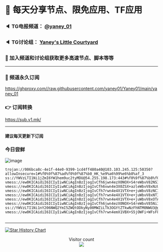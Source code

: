 # 🚀 每天分享节点、限免应用、TF应用
### 🔈 TG电报频道： [@yaney_01](https://t.me/yaney_01) 
### 🔈 TG讨论组： [Yaney's Little Courtyard](https://t.me/+caB8IkK7JvMzM2I1)
### 🔔 加入频道和讨论组获取更多高速节点、脚本等等  
***
### 🔗  频道永久订阅
   https://ghproxy.com//raw.githubusercontent.com/yaney01/Yaney01/main/yaney_01
### 👉  订阅转换
   https://sub.v1.mk/
***
#### 建议每天更新下订阅
### 今日尝鲜
![image](https://user-images.githubusercontent.com/53202722/235383909-25603e8d-7461-4796-a47d-01cc347aa60d.png)


```
trojan://006bca8c-4e1f-44e0-9399-1cd4ff480a40@103.103.245.125:50350?allowInsecure=1#%f0%9f%87%ad%f0%9f%87%b0_HK_%e9%a6%99%e6%b8%af_3
ss://YWVzLTI1Ni1jZmI6YW1hem9uc2tyMDU@54.255.198.173:443#%f0%9f%87%b8%f0%9f%87%ac_SG_%e6%96%b0%e5%8a%a0%e5%9d%a1_217
vmess://ew0KICAidiI6ICIyIiwNCiAgInBzIjogIvCfh6jwn4ezX0NOX+S4reWbvV82NSIsDQogICJhZGQiOiAiNDIuNy4yNC4xMiIsDQogICJwb3J0IjogIjM2MDE1IiwNCiAgImlkIjogIjg0OTkxMmMxLWVhNjctMzY0NC1hZTA5LWM3YTBkYjUyYzhiNSIsDQogICJhaWQiOiAiMCIsDQogICJzY3kiOiAiYXV0byIsDQogICJuZXQiOiAidGNwIiwNCiAgInR5cGUiOiAibm9uZSIsDQogICJob3N0IjogIiIsDQogICJwYXRoIjogIiIsDQogICJ0bHMiOiAiIiwNCiAgInNuaSI6ICIiDQp9
vmess://ew0KICAidiI6ICIyIiwNCiAgInBzIjogIvCfh6vwn4e3X0ZSX+azleWbvV8xNzUiLA0KICAiYWRkIjogIjE1Ni4yNDkuMTguMzYiLA0KICAicG9ydCI6ICI0MjMzNSIsDQogICJpZCI6ICI0MTgwNDhhZi1hMjkzLTRiOTktOWIwYy05OGNhMzU4MGRkMjQiLA0KICAiYWlkIjogIjY0IiwNCiAgInNjeSI6ICJhdXRvIiwNCiAgIm5ldCI6ICJ0Y3AiLA0KICAidHlwZSI6ICJub25lIiwNCiAgImhvc3QiOiAiIiwNCiAgInBhdGgiOiAiIiwNCiAgInRscyI6ICIiLA0KICAic25pIjogIiINCn0=
vmess://ew0KICAidiI6ICIyIiwNCiAgInBzIjogIvCfh7rwn4e4X1VTX+e+juWbvV8zNCIsDQogICJhZGQiOiAidXNzaHNiYWIuMTE0NTE0NzgyLnh5eiIsDQogICJwb3J0IjogIjIwNTIiLA0KICAiaWQiOiAiMTRhOGJhMzgtODkxOC0zZGUxLWJjOTMtOWZjODc3NzdkYTMwIiwNCiAgImFpZCI6ICIwIiwNCiAgInNjeSI6ICJhdXRvIiwNCiAgIm5ldCI6ICJ3cyIsDQogICJ0eXBlIjogIm5vbmUiLA0KICAiaG9zdCI6ICJ1c3Noc2JhYi4xMTQ1MTQ3ODIueHl6IiwNCiAgInBhdGgiOiAiL2phdmF2dWVjbiIsDQogICJ0bHMiOiAiIiwNCiAgInNuaSI6ICIiDQp9
vmess://ew0KICAidiI6ICIyIiwNCiAgInBzIjogIvCfh7rwn4e4X1VTX+e+juWbvV8xNTIiLA0KICAiYWRkIjogIjEwOC4xODYuMTkyLjI1MyIsDQogICJwb3J0IjogIjM1NTAyIiwNCiAgImlkIjogIjQxODA0OGFmLWEyOTMtNGI5OS05YjBjLTk4Y2EzNTgwZGQyNCIsDQogICJhaWQiOiAiNjQiLA0KICAic2N5IjogImF1dG8iLA0KICAibmV0IjogInRjcCIsDQogICJ0eXBlIjogIm5vbmUiLA0KICAiaG9zdCI6ICIiLA0KICAicGF0aCI6ICIiLA0KICAidGxzIjogIiIsDQogICJzbmkiOiAiIg0KfQ==
vmess://ew0KICAidiI6ICIyIiwNCiAgInBzIjogIvCfh7rwn4e4X1VTX+e+juWbvV8xOTAiLA0KICAiYWRkIjogIjEzNy4xNzUuMy4yMzEiLA0KICAicG9ydCI6ICI1MzA0MiIsDQogICJpZCI6ICI0MTgwNDhhZi1hMjkzLTRiOTktOWIwYy05OGNhMzU4MGRkMjQiLA0KICAiYWlkIjogIjY0IiwNCiAgInNjeSI6ICJhdXRvIiwNCiAgIm5ldCI6ICJ0Y3AiLA0KICAidHlwZSI6ICJub25lIiwNCiAgImhvc3QiOiAiIiwNCiAgInBhdGgiOiAiIiwNCiAgInRscyI6ICIiLA0KICAic25pIjogIiINCn0=
vmess://ew0KICAidiI6ICIyIiwNCiAgInBzIjogIvCfh6jwn4ezX0NOX+S4reWbvV85NiIsDQogICJhZGQiOiAiZ3p5ZC5qY25vZGUudG9wIiwNCiAgInBvcnQiOiAiMjMwMDIiLA0KICAiaWQiOiAiZTlhNjljMDMtMjFmOS00OWJkLTg1Y2ItZmQxNDU1MWEyZWZmIiwNCiAgImFpZCI6ICIwIiwNCiAgInNjeSI6ICJhdXRvIiwNCiAgIm5ldCI6ICJ3cyIsDQogICJ0eXBlIjogIm5vbmUiLA0KICAiaG9zdCI6ICJnenlkLmpjbm9kZS50b3AiLA0KICAicGF0aCI6ICIvIiwNCiAgInRscyI6ICIiLA0KICAic25pIjogIiINCn0=
ss://YWVzLTI1Ni1nY206NWQ2YmI5ZWQtODkyNy00MWZiLTk3OGYtZTkwNzFhNTM0NWU3@gzyd02.jcnode.top:49000#%f0%9f%87%a8%f0%9f%87%b3_CN_%e4%b8%ad%e5%9b%bd_129
vmess://ew0KICAidiI6ICIyIiwNCiAgInBzIjogIvCfh7rwn4emX1VBX+S5jOWFi+WFsF8xMzQiLA0KICAiYWRkIjogImhrZHN1YnYuMTE0NTE0NzgyLnh5eiIsDQogICJwb3J0IjogIjIwODIiLA0KICAiaWQiOiAiMDAyMDQ2NzMtZDBmMS0zNDlkLWFlNjEtMWZhOTM0Njg0OWVmIiwNCiAgImFpZCI6ICIwIiwNCiAgInNjeSI6ICJhdXRvIiwNCiAgIm5ldCI6ICJ3cyIsDQogICJ0eXBlIjogIm5vbmUiLA0KICAiaG9zdCI6ICJoa2RzdWJ2LjExNDUxNDc4Mi54eXoiLA0KICAicGF0aCI6ICIvc2R1YmZjIiwNCiAgInRscyI6ICIiLA0KICAic25pIjogIiINCn0=


```

***

[![Star History Chart](https://api.star-history.com/svg?repos=yaney01/Yaney01&type=Date)](https://star-history.com/#yaney01/Yaney01&Date)


<p align="center"> 
  Visitor count<br>
  <img src="https://profile-counter.glitch.me/yaney01/count.svg" />
</p>
